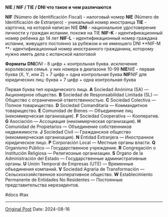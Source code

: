 **NIE / NIF / TIE / DNI что такое и чем различаются**

**NIF** (Número de Identificación Fiscal) - налоговый номер
**NIE** (Número de Identificación de Extranjero) - уникальный номер иностранца
**TIE** - карточка, на которой написан NIE
**DNI** - национальное удостоверение личности у граждан испании, похоже на TIE
**NIF-K** - идентификационный номер ребенка до 14 лет
**NIF-L** - идентификационный номер граждана испании, живущего постоянно за рубежом и не имеюшего DNI
**NIF-M **- идентификационный номер иностранного гражданина, которому нужно иметь дела с испанской налоговой

**Форматы**
**DNI***DNI* - 8 цифр + контрольная буква. исключение королевская семья. у них номера в диапазоне 10-99
**NIE***NIE* - первая буква (X, Y, или Z) + 7 цифр + одна контрольная буква
**NIF***NIF* для юридических лиц: буква + 7 цифр + одна контрольная буква

Первая буква тип юридического лица.
**A** Sociedad Anónima (SA) — Акционерное общество.
**B** Sociedad de Responsabilidad Limitada (SL) — Общество с ограниченной ответственностью.
**C** Sociedad Colectiva — Полное товарищество.
**D** Sociedad Comanditaria — Коммандитное товарищество.
**E** Comunidad de Bienes — Объединение лиц (некоммерческая организация).
**F** Sociedad Cooperativa — Кооператив.
**G** Asociación — Ассоциация (некоммерческая организация).
**H** Comunidad de Propietarios — Объединение собственников недвижимости.
**J** Sociedad Civil — Гражданское общество (некоммерческая организация).
**N** Entidad Extranjera — Иностранное юридическое лицо.
**P** Corporación Local — Местные органы власти.
**Q** Organismo Público — Государственное учреждение.
**R** Congregación o Institución Religiosa — Религиозные организации.
**S** Órgano de la Administración del Estado — Государственные административные органы.
**U** Unión Temporal de Empresas (UTE) — Временные объединения компаний.
**V** Sociedad Agraria de Transformación — Сельскохозяйственное кооперативное общество.
**W** Establecimiento Permanente de Entidades No Residentes — Постоянные представительства нерезидентов.

#docs #tax

---
[Original Post](https://t.me/lev2tarragona/2498)
Date: 2024-08-16
